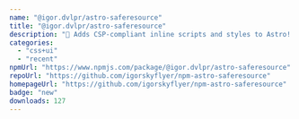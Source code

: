 ```yaml
---
name: "@igor.dvlpr/astro-saferesource"
title: "@igor.dvlpr/astro-saferesource"
description: "🎐 Adds CSP-compliant inline scripts and styles to Astro! 🎠"
categories:
  - "css+ui"
  - "recent"
npmUrl: "https://www.npmjs.com/package/@igor.dvlpr/astro-saferesource"
repoUrl: "https://github.com/igorskyflyer/npm-astro-saferesource"
homepageUrl: "https://github.com/igorskyflyer/npm-astro-saferesource"
badge: "new"
downloads: 127
---
```

